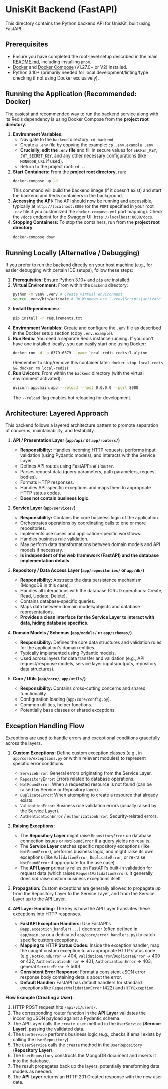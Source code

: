 # UnisKit Backend (FastAPI)

This directory contains the Python backend API for UnisKit, built using FastAPI.

## Prerequisites

- Ensure you have completed the root-level setup described in the main [README.md](../../README.md), including installing `pnpm`.
- [Docker](https://docs.docker.com/get-docker/) and [Docker Compose](https://docs.docker.com/compose/install/) (v1.27.0+ or V2) installed.
- Python 3.10+ (primarily needed for local development/linting/type checking if not using Docker exclusively).

## Running the Application (Recommended: Docker)

The easiest and recommended way to run the backend service along with its Redis dependency is using Docker Compose from the **project root directory**.

1. **Environment Variables:**
    * Navigate to the `backend` directory: `cd backend`
    * Create a `.env` file by copying the example: `cp .env.example .env`
    * **Crucially, edit the `.env` file** and fill in secure values for `SECRET_KEY`, `JWT_SECRET_KEY`, and any other necessary configurations (like `MONGODB_URL` if used).
    * Return to the project root: `cd ..`
2. **Start Containers:**
    From the **project root directory**, run:
    ```bash
    docker-compose up -d
    ```
    This command will build the backend image (if it doesn't exist) and start the backend and Redis containers in the background.
3. **Accessing the API:**
    The API should now be running and accessible, typically at `http://localhost:8000` (or the `PORT` specified in your root `.env` file if you customized the `docker-compose.yml` port mapping). Check the `/docs` endpoint for the Swagger UI: `http://localhost:8000/docs`.
4. **Stopping Containers:**
    To stop the containers, run from the **project root directory**:
    ```bash
    docker-compose down
    ```

## Running Locally (Alternative / Debugging)

If you prefer to run the backend directly on your host machine (e.g., for easier debugging with certain IDE setups), follow these steps:

1. **Prerequisites:** Ensure Python 3.10+ and `pip` are installed.
2. **Virtual Environment:** From within the `backend` directory:
    ```bash
    python -m venv .venv # Create virtual environment
    source .venv/bin/activate # On Windows use `.venv\Scripts\activate`
    ```
3. **Install Dependencies:**
    ```bash
    pip install -r requirements.txt
    ```
4. **Environment Variables:** Create and configure the `.env` file as described in the Docker setup section (copy `.env.example`).
5. **Run Redis:** You need a separate Redis instance running. If you don't have one installed locally, you can easily start one using Docker:
    ```bash
    docker run -d -p 6379:6379 --name local-redis redis:7-alpine
    ```
    (Remember to stop/remove this container later: `docker stop local-redis && docker rm local-redis`)
6. **Run Uvicorn:** From within the `backend` directory (with the virtual environment activated):
    ```bash
    uvicorn app.main:app --reload --host 0.0.0.0 --port 8000 
    ```
    The `--reload` flag enables hot reloading for development.

## Architecture: Layered Approach

This backend follows a layered architecture pattern to promote separation of concerns, maintainability, and testability.

1.  **API / Presentation Layer (`app/api/` or `app/routers/`)**
    *   **Responsibility:** Handles incoming HTTP requests, performs input validation (using Pydantic models), and interacts with the Service Layer.
    *   Defines API routes using FastAPI's `APIRouter`.
    *   Parses request data (query parameters, path parameters, request bodies).
    *   Formats HTTP responses.
    *   Handles API-specific exceptions and maps them to appropriate HTTP status codes.
    *   **Does not contain business logic.**

2.  **Service Layer (`app/services/`)**
    *   **Responsibility:** Contains the core business logic of the application.
    *   Orchestrates operations by coordinating calls to one or more repositories.
    *   Implements use cases and application-specific workflows.
    *   Handles business rule validation.
    *   May perform data transformations between domain models and API models if necessary.
    *   **Is independent of the web framework (FastAPI) and the database implementation details.**

3.  **Repository / Data Access Layer (`app/repositories/` or `app/db/`)**
    *   **Responsibility:** Abstracts the data persistence mechanism (MongoDB in this case).
    *   Handles all interactions with the database (CRUD operations: Create, Read, Update, Delete).
    *   Contains database-specific queries.
    *   Maps data between domain models/objects and database representations.
    *   **Provides a clean interface for the Service Layer to interact with data, hiding database specifics.**

4.  **Domain Models / Schemas (`app/models/` or `app/schemas/`)**
    *   **Responsibility:** Defines the core data structures and validation rules for the application's domain entities.
    *   Typically implemented using Pydantic models.
    *   Used across layers for data transfer and validation (e.g., API request/response models, service layer inputs/outputs, repository data structures).

5.  **Core / Utils (`app/core/`, `app/utils/`)**
    *   **Responsibility:** Contains cross-cutting concerns and shared functionality.
    *   Configuration loading (`app/core/config.py`).
    *   Common utilities, helper functions.
    *   Potentially base classes or shared exceptions.

## Exception Handling Flow

Exceptions are used to handle errors and exceptional conditions gracefully across the layers.

1.  **Custom Exceptions:** Define custom exception classes (e.g., in `app/core/exceptions.py` or within relevant modules) to represent specific error conditions:
    *   `ServiceError`: General errors originating from the Service Layer.
    *   `RepositoryError`: Errors related to database operations.
    *   `NotFoundError`: When a requested resource is not found (can be raised by Service or Repository layer).
    *   `DuplicateError`: When attempting to create a resource that already exists.
    *   `ValidationError`: Business rule validation errors (usually raised by the Service Layer).
    *   `AuthenticationError` / `AuthorizationError`: Security-related errors.

2.  **Raising Exceptions:**
    *   The **Repository Layer** might raise `RepositoryError` on database connection issues or `NotFoundError` if a query yields no results.
    *   The **Service Layer** catches specific repository exceptions (like `NotFoundError`), performs business logic, and might raise its own exceptions (like `ValidationError`, `DuplicateError`, or re-raise `NotFoundError` if appropriate for the use case).
    *   The **API Layer** primarily relies on FastAPI's built-in validation for request data (which raises `RequestValidationError`). It generally does *not* raise custom business exceptions itself.

3.  **Propagation:** Custom exceptions are generally allowed to propagate *up* from the Repository Layer to the Service Layer, and from the Service Layer up to the API Layer.

4.  **API Layer Handling:** The key is how the API Layer translates these exceptions into HTTP responses.
    *   **FastAPI Exception Handlers:** Use FastAPI's `@app.exception_handler(...)` decorator (often defined in `app/main.py` or a dedicated `app/core/error_handlers.py`) to catch specific custom exceptions.
    *   **Mapping to HTTP Status Codes:** Inside the exception handler, map the caught custom exception to an appropriate HTTP status code (e.g., `NotFoundError` -> 404, `ValidationError`/`DuplicateError` -> 400 or 422, `AuthenticationError` -> 401, `AuthorizationError` -> 403, general `ServiceError` -> 500).
    *   **Consistent Error Response:** Format a consistent JSON error response body containing details about the error.
    *   **Default Handler:** FastAPI has default handlers for standard exceptions like `RequestValidationError` (422) and `HTTPException`.


**Flow Example (Creating a User):**

1.  HTTP POST request hits `/api/v1/users/`.
2.  The corresponding router function in the **API Layer** validates the incoming JSON payload against a Pydantic schema.
3.  The API Layer calls the `create_user` method in the `UserService` (**Service Layer**), passing the validated data.
4.  The `UserService` performs business logic (e.g., checks if email exists by calling the `UserRepository`).
5.  The `UserService` calls the `create` method in the `UserRepository` (**Repository Layer**).
6.  The `UserRepository` constructs the MongoDB document and inserts it into the database.
7.  The result propagates back up the layers, potentially transforming data models as needed.
8.  The **API Layer** returns an HTTP 201 Created response with the new user data. 